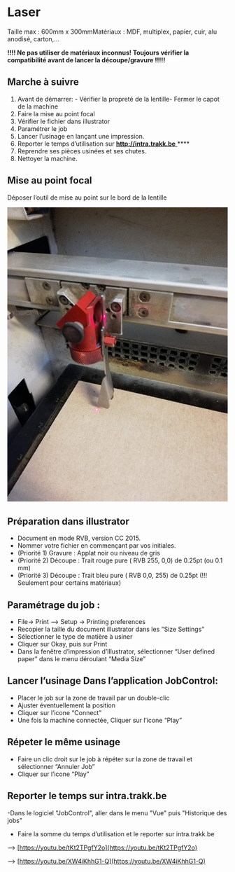 # Laser

Taille max : 600mm x 300mmMatériaux : MDF, multiplex, papier, cuir, alu anodisé, carton,...

**!!!! Ne pas utiliser de matériaux inconnus! Toujours vérifier la compatibilité avant de lancer la découpe/gravure !!!!!**    

## **Marche à suivre**  

1. Avant de démarrer: - Vérifier la propreté de la lentille- Fermer le capot de la machine
2. Faire la mise au point focal
3. Vérifier le fichier dans illustrator
4.  Paramétrer le job  
5. Lancer l’usinage en lançant une impression.
6. Reporter le temps d’utilisation sur [**http://intra.trakk.be** ](http://intra.trakk.be%20)\*\*\*\*
7. Reprendre ses pièces usinées et ses chutes. 
8. Nettoyer la machine.    

## **Mise au point focal**

Déposer l’outil de mise au point  sur le bord de la lentille

![](../.gitbook/assets/image%20%2810%29.png)



## Préparation dans illustrator

* Document en mode RVB, version CC 2015.
* Nommer votre fichier en commençant par vos initiales.
* \(Priorité 1\) Gravure : Applat noir ou niveau de gris  
* \(Priorité 2\) Découpe  : Trait rouge pure \( RVB 255, 0,0\) de 0.25pt  \(ou 0.1 mm\)
* \(Priorité 3\) Découpe  : Trait bleu pure \( RVB 0,0, 255\) de 0.25pt  \(!!! Seulement pour certains matériaux\)

## Paramétrage du job :

* File-&gt; Print --&gt; Setup -&gt; Printing preferences
* Recopier la taille du document illustrator dans les “Size Settings”
* Sélectionner le type de matière à usiner
* Cliquer sur Okay, puis sur Print
* Dans la fenêtre d’impression d’Illustrator, sélectionner  “User defined paper” dans le menu déroulant  “Media Size”

## Lancer l’usinage Dans l’application JobControl:

* Placer le job sur la zone de travail par un double-clic
* Ajuster éventuellement la position
* Cliquer sur l’icone “Connect”
* Une fois la machine connectée, Cliquer sur l’icone “Play”

## Répeter le même usinage

* Faire un clic droit sur le job à répéter sur la zone de travail et sélectionner “Annuler Job”
* Cliquer sur l’icone “Play”

## Reporter le temps sur intra.trakk.be

 -Dans le logiciel "JobControl", aller dans le menu "Vue" puis "Historique des jobs"

* Faire la somme du temps d’utilisation et le reporter sur intra.trakk.be

--&gt; [https://youtu.be/tKt2TPgfY2o](https://youtu.be/tKt2TPgfY2o)

--&gt; [https://youtu.be/XW4iKhhG1-Q](https://youtu.be/XW4iKhhG1-Q)



